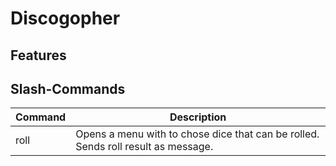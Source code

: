 # Discogopher

## Features

## Slash-Commands

| Command   | Description                         |
|-----------|-------------------------------------|
| roll      | Opens a menu with to chose dice that can be rolled. Sends roll result as message.| 